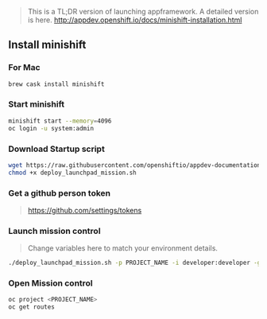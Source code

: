 > This is a TL;DR version of launching appframework. A detailed version is here.  http://appdev.openshift.io/docs/minishift-installation.html



## Install minishift

### For Mac
```sh
brew cask install minishift
```

### Start minishift
```sh
minishift start --memory=4096
oc login -u system:admin
```

### Download Startup script 
```sh
wget https://raw.githubusercontent.com/openshiftio/appdev-documentation/production/scripts/deploy_launchpad_mission.sh
chmod +x deploy_launchpad_mission.sh
```
### Get a github person token 
> https://github.com/settings/tokens   


### Launch mission control
> Change variables here to match your environment details.

```sh
./deploy_launchpad_mission.sh -p PROJECT_NAME -i developer:developer -g GITHUB_USERNAME:GITHUB_PERSONAL_ACCESS_TOKEN
```

### Open Mission control
```sh
oc project <PROJECT_NAME>
oc get routes
```




